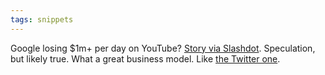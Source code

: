 ```yaml
---
tags: snippets
---
```


Google losing \$1m+ per day on YouTube? [Story via Slashdot](http://news.slashdot.org/article.pl?sid=09/04/14/1630239). Speculation, but likely true. What a great business model. Like [the Twitter one](/blog/the-twitter-business-model).
